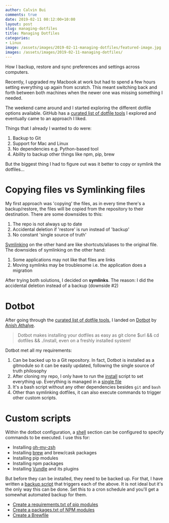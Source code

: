 ```yaml
---
author: Calvin Bui
comments: true
date: 2019-02-11 00:12:00+10:00
layout: post
slug: managing-dotfiles
title: Managing Dotfiles
categories:
- Linux
image: /assets/images/2019-02-11-managing-dotfiles/featured-image.jpg
images: /assets/images/2019-02-11-managing-dotfiles/
---
```


How I backup, restore and sync preferences and settings across computers.

<!-- more -->

Recently, I upgraded my Macbook at work but had to spend a few hours setting everything up again from scratch. This meant switching back and forth between both machines when the newer one was missing something I needed.

The weekend came around and I started exploring the different dotfile options available. GitHub has a [curated list of dotfile tools](https://dotfiles.github.io/) I explored and eventually came to an approach I liked.

Things that I already I wanted to do were:

1. Backup to Git
2. Support for Mac and Linux
3. No dependencies e.g. Python-based tool
4. Ability to backup other things like npm, pip, brew

But the biggest thing I had to figure out was it better to copy or symlink the dotfiles...

# Copying files vs Symlinking files

My first approach was 'copying' the files, as in every time there's a backup/restore, the files will be copied from the repository to their destination. There are some downsides to this:

1. The repo is not always up to date
2. Accidental deletion if 'restore' is run instead of 'backup'
3. No constant 'single source of truth'

[Symlinking](https://en.wikipedia.org/wiki/Symbolic_link) on the other hand are like shortcuts/aliases to the original file. The downsides of symlinking on the other hand:
1. Some applications may not like that files are links
2. Moving symlinks may be troublesome i.e. the application does a migration

After trying both solutions, I decided on **symlinks**. The reason: I did the accidental deletion instead of a backup (downside #2)

# Dotbot

After going through the [curated list of dotfile tools](https://dotfiles.github.io/), I landed on [Dotbot](https://github.com/anishathalye/dotbot) by [Anish Athalye](https://github.com/anishathalye).

> Dotbot makes installing your dotfiles as easy as git clone $url && cd dotfiles && ./install, even on a freshly installed system!

Dotbot met all my requirements:
1. Can be backed up to a Git repository. In fact, Dotbot is installed as a gitmodule so it can be easily updated, following the single source of truth philosophy
2. After cloning my repo, I only have to run the [install](https://github.com/calvinbui/dotfiles/blob/master/install) script to set everything up. Everything is managed in a [single file](https://github.com/calvinbui/dotfiles/blob/master/config.yaml)
3. It's a bash script without any other dependencies besides `git` and `bash`
4. Other than symlinking dotfiles, it can also execute commands to trigger other custom scripts.

# Custom scripts
Within the dotbot configuration, a [shell](https://github.com/anishathalye/dotbot/#shell) section can be configured to specify commands to be executed. I use this for:
- Installing [oh-my-zsh](https://github.com/robbyrussell/oh-my-zsh)
- Installing [brew](https://brew.sh/) and brew/cask packages
- Installing pip modules
- Installing npm packages
- Installing [Vundle](https://github.com/VundleVim/Vundle.vim) and its plugins

But before they can be installed, they need to be backed up. For that, I have written a [backup script](https://github.com/calvinbui/dotfiles/blob/master/backup.sh) that triggers each of the above. It is not ideal but it's the only way this can be done. Set this to a cron schedule and you'll get a somewhat automated backup for them.

- [Create a requirements.txt of pip modules](https://github.com/calvinbui/dotfiles/blob/master/pip/backup.sh)
- [Create a packages.txt of NPM modules](https://github.com/calvinbui/dotfiles/blob/master/npm/backup.sh)
- [Create a Brewfile](https://github.com/calvinbui/dotfiles/blob/master/mac/generate-brewfile.sh)

